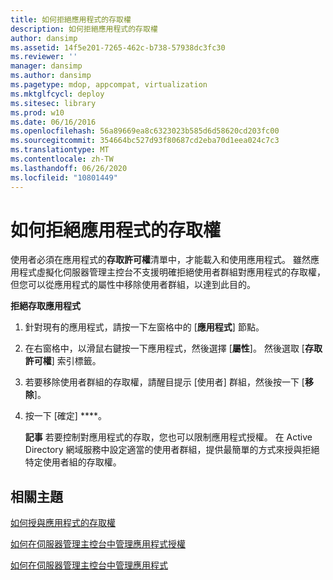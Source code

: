 ```yaml
---
title: 如何拒絕應用程式的存取權
description: 如何拒絕應用程式的存取權
author: dansimp
ms.assetid: 14f5e201-7265-462c-b738-57938dc3fc30
ms.reviewer: ''
manager: dansimp
ms.author: dansimp
ms.pagetype: mdop, appcompat, virtualization
ms.mktglfcycl: deploy
ms.sitesec: library
ms.prod: w10
ms.date: 06/16/2016
ms.openlocfilehash: 56a89669ea8c6323023b585d6d58620cd203fc00
ms.sourcegitcommit: 354664bc527d93f80687cd2eba70d1eea024c7c3
ms.translationtype: MT
ms.contentlocale: zh-TW
ms.lasthandoff: 06/26/2020
ms.locfileid: "10801449"
---
```

# 如何拒絕應用程式的存取權


使用者必須在應用程式的**存取許可權**清單中，才能載入和使用應用程式。 雖然應用程式虛擬化伺服器管理主控台不支援明確拒絕使用者群組對應用程式的存取權，但您可以從應用程式的屬性中移除使用者群組，以達到此目的。

**拒絕存取應用程式**

1.  針對現有的應用程式，請按一下左窗格中的 [**應用程式**] 節點。

2.  在右窗格中，以滑鼠右鍵按一下應用程式，然後選擇 [**屬性**]。 然後選取 [**存取許可權**] 索引標籤。

3.  若要移除使用者群組的存取權，請醒目提示 [使用者] 群組，然後按一下 [**移除**]。

4.  按一下 \[確定\] ****。

    **記事** 若要控制對應用程式的存取，您也可以限制應用程式授權。 在 Active Directory 網域服務中設定適當的使用者群組，提供最簡單的方式來授與拒絕特定使用者組的存取權。

     

## 相關主題


[如何授與應用程式的存取權](how-to-grant-access-to-an-application.md)

[如何在伺服器管理主控台中管理應用程式授權](how-to-manage-application-licenses-in-the-server-management-console.md)

[如何在伺服器管理主控台中管理應用程式](how-to-manage-applications-in-the-server-management-console.md)

 

 





